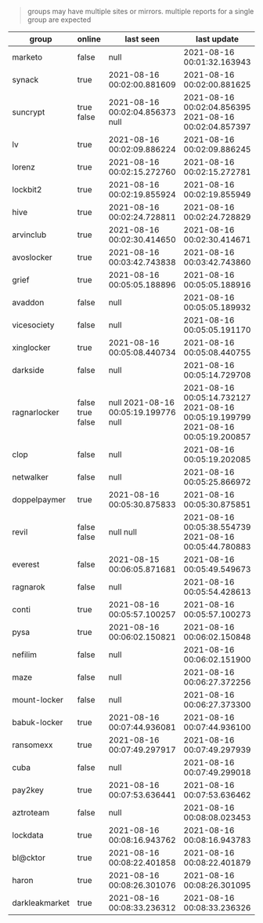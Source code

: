 > groups may have multiple sites or mirrors. multiple reports for a single group are expected

| group | online | last seen  | last update |
|-------|--------|------------|-------------|
| marketo | false | null | 2021-08-16 00:01:32.163943 |
| synack | true | 2021-08-16 00:02:00.881609 | 2021-08-16 00:02:00.881625 |
| suncrypt | true false | 2021-08-16 00:02:04.856373 null | 2021-08-16 00:02:04.856395 2021-08-16 00:02:04.857397 |
| lv | true | 2021-08-16 00:02:09.886224 | 2021-08-16 00:02:09.886245 |
| lorenz | true | 2021-08-16 00:02:15.272760 | 2021-08-16 00:02:15.272781 |
| lockbit2 | true | 2021-08-16 00:02:19.855924 | 2021-08-16 00:02:19.855949 |
| hive | true | 2021-08-16 00:02:24.728811 | 2021-08-16 00:02:24.728829 |
| arvinclub | true | 2021-08-16 00:02:30.414650 | 2021-08-16 00:02:30.414671 |
| avoslocker | true | 2021-08-16 00:03:42.743838 | 2021-08-16 00:03:42.743860 |
| grief | true | 2021-08-16 00:05:05.188896 | 2021-08-16 00:05:05.188916 |
| avaddon | false | null | 2021-08-16 00:05:05.189932 |
| vicesociety | false | null | 2021-08-16 00:05:05.191170 |
| xinglocker | true | 2021-08-16 00:05:08.440734 | 2021-08-16 00:05:08.440755 |
| darkside | false | null | 2021-08-16 00:05:14.729708 |
| ragnarlocker | false true false | null 2021-08-16 00:05:19.199776 null | 2021-08-16 00:05:14.732127 2021-08-16 00:05:19.199799 2021-08-16 00:05:19.200857 |
| clop | false | null | 2021-08-16 00:05:19.202085 |
| netwalker | false | null | 2021-08-16 00:05:25.866972 |
| doppelpaymer | true | 2021-08-16 00:05:30.875833 | 2021-08-16 00:05:30.875851 |
| revil | false false | null null | 2021-08-16 00:05:38.554739 2021-08-16 00:05:44.780883 |
| everest | false | 2021-08-15 00:06:05.871681 | 2021-08-16 00:05:49.549673 |
| ragnarok | false | null | 2021-08-16 00:05:54.428613 |
| conti | true | 2021-08-16 00:05:57.100257 | 2021-08-16 00:05:57.100273 |
| pysa | true | 2021-08-16 00:06:02.150821 | 2021-08-16 00:06:02.150848 |
| nefilim | false | null | 2021-08-16 00:06:02.151900 |
| maze | false | null | 2021-08-16 00:06:27.372256 |
| mount-locker | false | null | 2021-08-16 00:06:27.373300 |
| babuk-locker | true | 2021-08-16 00:07:44.936081 | 2021-08-16 00:07:44.936100 |
| ransomexx | true | 2021-08-16 00:07:49.297917 | 2021-08-16 00:07:49.297939 |
| cuba | false | null | 2021-08-16 00:07:49.299018 |
| pay2key | true | 2021-08-16 00:07:53.636441 | 2021-08-16 00:07:53.636462 |
| aztroteam | false | null | 2021-08-16 00:08:08.023453 |
| lockdata | true | 2021-08-16 00:08:16.943762 | 2021-08-16 00:08:16.943783 |
| bl@cktor | true | 2021-08-16 00:08:22.401858 | 2021-08-16 00:08:22.401879 |
| haron | true | 2021-08-16 00:08:26.301076 | 2021-08-16 00:08:26.301095 |
| darkleakmarket | true | 2021-08-16 00:08:33.236312 | 2021-08-16 00:08:33.236326 |
